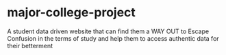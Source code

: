 # major-college-project
A student data driven website that can find them a WAY OUT to Escape Confusion in the terms of study and help them to access authentic data for their betterment
